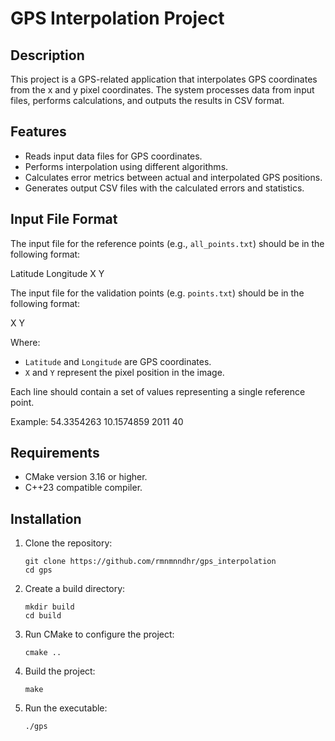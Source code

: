 # GPS Interpolation Project

## Description

This project is a GPS-related application that interpolates GPS coordinates from the x and y pixel coordinates. The system processes data from input files, performs calculations, and outputs the results in CSV format.

## Features

- Reads input data files for GPS coordinates.
- Performs interpolation using different algorithms.
- Calculates error metrics between actual and interpolated GPS positions.
- Generates output CSV files with the calculated errors and statistics.

## Input File Format
The input file for the reference points (e.g., `all_points.txt`) should be in the following format:

Latitude Longitude X Y

The input file for the validation points (e.g. `points.txt`) should be in the following format:

X Y

Where:
- `Latitude` and `Longitude` are GPS coordinates.
- `X` and `Y` represent the pixel position in the image.

Each line should contain a set of values representing a single reference point.

Example:
54.3354263 10.1574859 2011 40



## Requirements

- CMake version 3.16 or higher.
- C++23 compatible compiler.

## Installation

1. Clone the repository:
   ```
   git clone https://github.com/rmnmnndhr/gps_interpolation
   cd gps
   ```

2. Create a build directory:
    ```
    mkdir build
    cd build
    ```

3. Run CMake to configure the project:
    ```
    cmake ..
    ```

4. Build the project:
    ```
    make
    ```

5. Run the executable:
    ```
    ./gps
    ```
